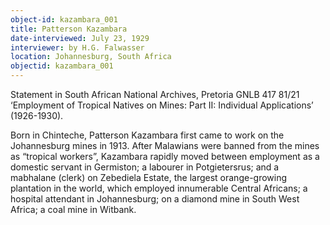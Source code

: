 ```yaml
---
object-id: kazambara_001
title: Patterson Kazambara
date-interviewed: July 23, 1929
interviewer: by H.G. Falwasser
location: Johannesburg, South Africa
objectid: kazambara_001
---
```


Statement in South African National Archives, Pretoria GNLB 417 81/21 ‘Employment of Tropical Natives on Mines: Part II: Individual Applications’ (1926-1930). 

Born in Chinteche, Patterson Kazambara first came to work on the Johannesburg mines in 1913. After Malawians were banned from the mines as “tropical workers”, Kazambara rapidly moved between employment as a domestic servant in Germiston; a labourer in Potgietersrus; and a mabhalane (clerk) on Zebediela Estate, the largest orange-growing plantation in the world, which employed innumerable Central Africans; a hospital attendant in Johannesburg; on a diamond mine in South West Africa; a coal mine in Witbank.